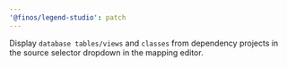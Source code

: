 ```yaml
---
'@finos/legend-studio': patch
---
```


Display `database tables/views` and `classes` from dependency projects in the source selector dropdown in the mapping editor.
